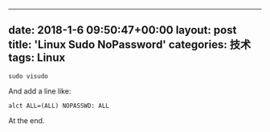 
---
date: 2018-1-6 09:50:47+00:00
layout: post
title: 'Linux Sudo NoPassword'
categories: 技术
tags:  Linux
---

```
sudo visudo
```
And add a line like:

```
alct ALL=(ALL) NOPASSWD: ALL
```
At the end.

